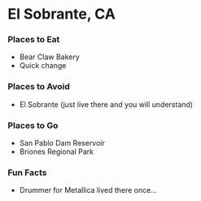 # El Sobrante, CA

### Places to Eat
- Bear Claw Bakery
- Quick change

### Places to Avoid
- El Sobrante (just live there and you will understand)

### Places to Go
- San Pablo Dam Reservoir
- Briones Regional Park

### Fun Facts
- Drummer for Metallica lived there once...
